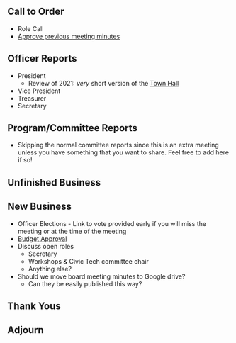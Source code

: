 ## Call to Order

- Role Call
- [Approve previous meeting minutes](https://github.com/techlahoma/board_meetings/blob/master/2021/11_November_Minutes.md)

## Officer Reports

- President
  - Review of 2021: _very_ short version of the [Town Hall](https://docs.google.com/presentation/d/1MmvcaU_M70nI18hq0J4yWQWhANO7L1VRFjbzIcRJ6nc/edit?usp=sharing)
- Vice President
- Treasurer 
- Secretary 

## Program/Committee Reports

- Skipping the normal committee reports since this is an extra meeting unless you have something that you want to share. Feel free to add here if so!

## Unfinished Business

## New Business
- Officer Elections - Link to vote provided early if you will miss the meeting or at the time of the meeting
- [Budget Approval](https://docs.google.com/spreadsheets/d/1viMU5AC1nP4BQG3Wmd1WLYqmfcuobmdreDWScpuD38g/edit?usp=sharing)
- Discuss open roles
  - Secretary
  - Workshops & Civic Tech committee chair
  - Anything else?
- Should we move board meeting minutes to Google drive?
  - Can they be easily published this way?

## Thank Yous

## Adjourn

